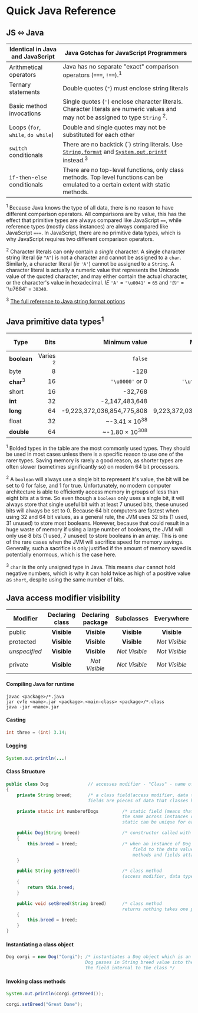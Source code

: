# Quick Java Reference

## JS ⬄ Java

| Identical in Java and JavaScript   | Java Gotchas for JavaScript Programmers                                                                                                                                                                                                                                                                   |
| ---------------------------------- | --------------------------------------------------------------------------------------------------------------------------------------------------------------------------------------------------------------------------------------------------------------------------------------------------------- |
| Arithmetical operators             | Java has no separate "exact" comparison operators (`===`, `!==`).<sup>1</sup>                                                                                                                                                                                                                             |
| Ternary statements                 | Double quotes (`"`) must enclose string literals                                                                                                                                                                                                                                                          |
| Basic method invocations           | Single quotes (`'`) enclose character literals. Character literals are numeric values and may not be assigned to type `String` <sup>2</sup>.                                                                                                                                                              |
| Loops (`for`, `while`, `do while`) | Double and single quotes may not be substituted for each other                                                                                                                                                                                                                                            |
| `switch` conditionals              | There are no backtick (\`) string literals. Use [`String.format`](https://docs.oracle.com/en/java/javase/11/docs/api/java.base/java/lang/String.html#format) and [`System.out.printf`](https://docs.oracle.com/en/java/javase/11/docs/api/java.base/java/io/PrintStream.html#printf) instead.<sup>3</sup> |
| `if`-`then`-`else` conditionals    | There are no top-level functions, only class methods. Top level functions can be emulated to a certain extent with static methods.                                                                                                                                                                        |

<sup>1</sup> Because Java knows the type of all data, there is no reason to
have different comparison operators. All comparisons are by value, this has the
effect that primitive types are always compared like JavaScript `==`, while
reference types (mostly class instances) are always compared like JavaScript
`===`. In JavaScript, there are no primitive data types, which is why JavaScript
requires two different comparison operators.

<sup>2</sup> Character literals can only contain a _single_ character. A single
character string literal (_ie_ `"A"`) is not a character and cannot be assigned
to a `char`. Similarly, a character literal (_ie_ `'A'`) cannot be assigned to a
`String`. A character literal is actually a numeric value that represents the
Unicode value of the quoted character, and may either contain the actual
character, or the character's value in hexadecimal. _IE_ `'A'` = `'\u0041'` = `65`
and `'的'` = '\u7684' = `30340`.

<sup>3</sup> [The full reference to Java string format options](https://docs.oracle.com/en/java/javase/11/docs/api/java.base/java/util/Formatter.html#syntax)

## Java primitive data types<sup>1</sup>

| Type                 |                Bits |              Minimum value |             Maximum value | Default value |
| -------------------- | ------------------: | -------------------------: | ------------------------: | ------------: |
| **boolean**          | Varies <sup>2</sup> |                    `false` |                    `true` |       `false` |
| byte                 |                   8 |                       -128 |                       127 |             0 |
| **char**<sup>3</sup> |                  16 |            `'\u0000'` or 0 |      `'\uffff'` or 65,535 |    `'\u0000'` |
| short                |                  16 |                    -32,768 |                    32,767 |             0 |
| **int**              |                  32 |             -2,147,483,648 |             2,147,483,647 |             0 |
| **long**             |                  64 | -9,223,372,036,854,775,808 | 9,223,372,036,854,775,807 |            0L |
| float                |                  32 |   ~-3.41 × 10<sup>38</sup> |   ~3.41 × 10<sup>38</sup> |            0f |
| **double**           |                  64 |  ~-1.80 × 10<sup>308</sup> |  ~1.80 × 10<sup>308</sup> |            0d |

<sup>1</sup> Bolded types in the table are the most commonly used types. They
should be used in most cases unless there is a specific reason to use one of the
rarer types. Saving memory is rarely a good reason, as shorter types are often
slower (sometimes significantly so) on modern 64 bit processors.

<sup>2</sup> A `boolean` will always use a single bit to represent it's value,
the bit will be set to 0 for false, and 1 for true. Unfortunately, no modern
computer architecture is able to efficiently access memory in groups of less
than eight bits at a time. So even though a `boolean` only uses a single bit, it
will always store that single useful bit with at least 7 unused bits, these
unused bits will always be set to 0. Because 64 bit computers are fastest when
using 32 and 64 bit values, as a general rule, the JVM uses 32 bits (1 used, 31
unused) to store most booleans. However, because that could result in a huge
waste of memory if using a large number of booleans, the JVM will only use 8
bits (1 used, 7 unused) to store booleans in an array. This is one of the rare
cases when the JVM will sacrifice speed for memory savings. Generally, such a
sacrifice is only justified if the amount of memory saved is potentially
enormous, which is the case here.

<sup>3</sup> `char` is the only unsigned type in Java. This means `char` cannot
hold negative numbers, which is why it can hold twice as high of a positive value
as `short`, despite using the same number of bits.

## Java access modifier visibility

| Modifier      | Declaring class | Declaring package |  Subclasses   |  Everywhere   |
| ------------- | :-------------: | :---------------: | :-----------: | :-----------: |
| public        |   **Visible**   |    **Visible**    |  **Visible**  |  **Visible**  |
| protected     |   **Visible**   |    **Visible**    |  **Visible**  | _Not Visible_ |
| _unspecified_ |   **Visible**   |    **Visible**    | _Not Visible_ | _Not Visible_ |
| private       |   **Visible**   |   _Not Visible_   | _Not Visible_ | _Not Visible_ |

#### Compiling Java for runtime

    javac <package>/*.java
    jar cvfe <name>.jar <package>.<main-class> <package>/*.class
    java -jar <name>.jar
    
#### Casting

```java
int three = (int) 3.14;
```
   
#### Logging 
```java   
System.out.println(...)
```

#### Class Structure 

```java
public class Dog               // accesses modifier - "Class" - name of class
{
    private String breed;      /* a class field(access modifier, data type, name) 
                               fields are pieces of data that classes hold in variables */

    private static int numberofDogs         /* static field (means that its value is 
                                            the same across instances of class fields without 
                                            static can be unique for each instance of a class */

    public Dog(String breed)                /* constructor called with instantiating object instance of class */
    {   
        this.breed = breed;                 /* when an instance of Dog is created the constructor will set this 
                                                field to the data value passed in "this" is used to references 
                                                methods and fields attatched to the class */
    }

    public String getBreed()                /* class method 
                                            (access modifier, data type it returns, name, parameters(empty) */
    {
        return this.breed;
    }

    public void setBreed(String breed)      /* class method 
                                            returns nothing takes one parameter pattern - datatype - param name */
    {
        this.breed = breed;
    }
}
```
        
#### Instantiating a class object

```java
Dog corgi = new Dog("Corgi"); /* instantiates a Dog object which is an instance of class 
                              Dog passes in String breed value into the constructor to set 
                              the field internal to the class */
```
                               
#### Invoking class methods

```java
System.out.println(corgi.getBreed());

corgi.setBreed("Great Dane");
```
    

        
